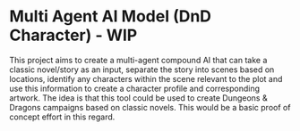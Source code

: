 # Multi Agent AI Model (DnD Character) - WIP

This project aims to create a multi-agent compound AI that can take a classic novel/story as an input, separate the story into scenes based on locations, identify any characters within the scene relevant to the plot and use this information to create a character profile and corresponding artwork. The idea is that this tool could be used to create Dungeons & Dragons campaigns based on classic novels. This would be a basic proof of concept effort in this regard.